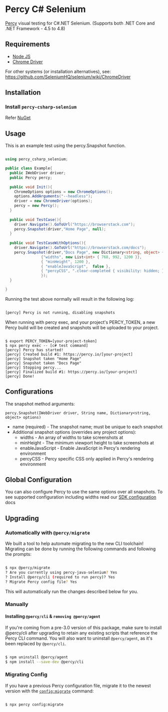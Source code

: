 # Percy C# Selenium

[Percy](https://percy.io) visual testing for C#.NET Selenium. (Supports both .NET Core and .NET Framework - 4.5 to 4.8)

## Requirements

* [Node JS](https://nodejs.org/en/)
* [Chrome Driver](https://chromedriver.chromium.org/)

For other systems (or installation alternatives), see:
https://github.com/SeleniumHQ/selenium/wiki/ChromeDriver


## Installation

### Install `percy-csharp-selenium`

Refer [NuGet](https://www.nuget.org/packages/percy-csharp-selenium)

## Usage

This is an example test using the percy.Snapshot function.

```c#

using percy_csharp_selenium;

public class Example{
  public IWebDriver driver;
  public Percy percy;
  
  public void Init(){
    ChromeOptions options = new ChromeOptions();
    options.AddArguments("--headless");
    driver = new ChromeDriver(options);
    percy = new Percy();
  }
  
  public void TestCase(){
    driver.Navigate().GoToUrl("https://browserstack.com");
    percy.Snapshot(driver,"Home Page", null);
  }
  
  public void TestCaseWithOptions(){
    driver.Navigate().GoToUrl("https://browserstack.com/docs");
    percy.Snapshot(driver,"Docs Page", new Dictionary<string, object> {
                {"widths", new List<int> { 768, 992, 1200 }},
                { "minHeight", 1200 },
                { "enableJavaScript",  false },
                { "percyCSS", ".clear-completed { visibility: hidden; }" }
                });
  }

}

```

Running the test above normally will result in the following log:

```bash

[percy] Percy is not running, disabling snapshots

```

When running with percy exec, and your project's PERCY_TOKEN, a new Percy build will be created and snapshots will be uploaded to your project.

```

$ export PERCY_TOKEN=[your-project-token]
$ npx percy exec -- [c# test command]
[percy] Percy has started!
[percy] Created build #1: https://percy.io/[your-project]
[percy] Snapshot taken "Home Page"
[percy] Snapshot taken "Docs Page"
[percy] Stopping percy...
[percy] Finalized build #1: https://percy.io/[your-project]
[percy] Done!

```

## Configurations 

The snapshot method arguments:

`percy.Snapshot(IWebDriver driver, String name, Dictionary<string, object> options)`
* name (required) - The snapshot name; must be unique to each snapshot
* Additional snapshot options (overrides any project options):
  * widths - An array of widths to take screenshots at
  * minHeight - The minimum viewport height to take screenshots at
  * enableJavaScript - Enable JavaScript in Percy's rendering environment
  * percyCSS - Percy specific CSS only applied in Percy's rendering environment

## Global Configuration

You can also configure Percy to use the same options over all snapshots. To see supported configuration including widths read our [SDK configuration](https://docs.percy.io/docs/cli-configuration) docs

## Upgrading

### Automatically with `@percy/migrate`

We built a tool to help automate migrating to the new CLI toolchain! Migrating can be done by running the following commands and following the prompts:

```bash

$ npx @percy/migrate
? Are you currently using percy-java-selenium? Yes
? Install @percy/cli (required to run percy)? Yes
? Migrate Percy config file? Yes

```

This will automatically run the changes described below for you.

### Manually

#### Installing `@percy/cli` & `removing @percy/agent`

If you're coming from a pre-3.0 version of this package, make sure to install @percy/cli after upgrading to retain any existing scripts that reference the Percy CLI command. You will also want to uninstall `@percy/agent`, as it's been replaced by `@percy/cli`.

```bash

$ npm uninstall @percy/agent
$ npm install --save-dev @percy/cli

```
### Migrating Config

If you have a previous Percy configuration file, migrate it to the newest version with the [`config:migrate`](https://github.com/percy/cli/tree/master/packages/cli-config#percy-configmigrate-filepath-output) command:

```bash

$ npx percy config:migrate

```
